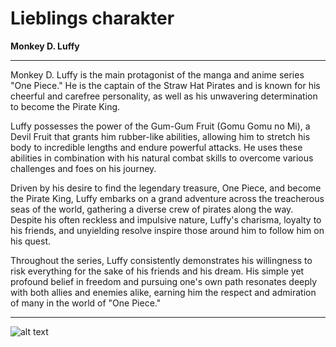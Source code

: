 # Lieblings charakter
**Monkey D. Luffy**

---

Monkey D. Luffy is the main protagonist of the manga and anime series "One Piece." He is the captain of the Straw Hat Pirates and is known for his cheerful and carefree personality, as well as his unwavering determination to become the Pirate King.

Luffy possesses the power of the Gum-Gum Fruit (Gomu Gomu no Mi), a Devil Fruit that grants him rubber-like abilities, allowing him to stretch his body to incredible lengths and endure powerful attacks. He uses these abilities in combination with his natural combat skills to overcome various challenges and foes on his journey.

Driven by his desire to find the legendary treasure, One Piece, and become the Pirate King, Luffy embarks on a grand adventure across the treacherous seas of the world, gathering a diverse crew of pirates along the way. Despite his often reckless and impulsive nature, Luffy's charisma, loyalty to his friends, and unyielding resolve inspire those around him to follow him on his quest.

Throughout the series, Luffy consistently demonstrates his willingness to risk everything for the sake of his friends and his dream. His simple yet profound belief in freedom and pursuing one's own path resonates deeply with both allies and enemies alike, earning him the respect and admiration of many in the world of "One Piece."

---
![alt text](https://i.pinimg.com/564x/1b/43/8c/1b438c2c4208c53d32a39a3d8832a87e.jpg)
